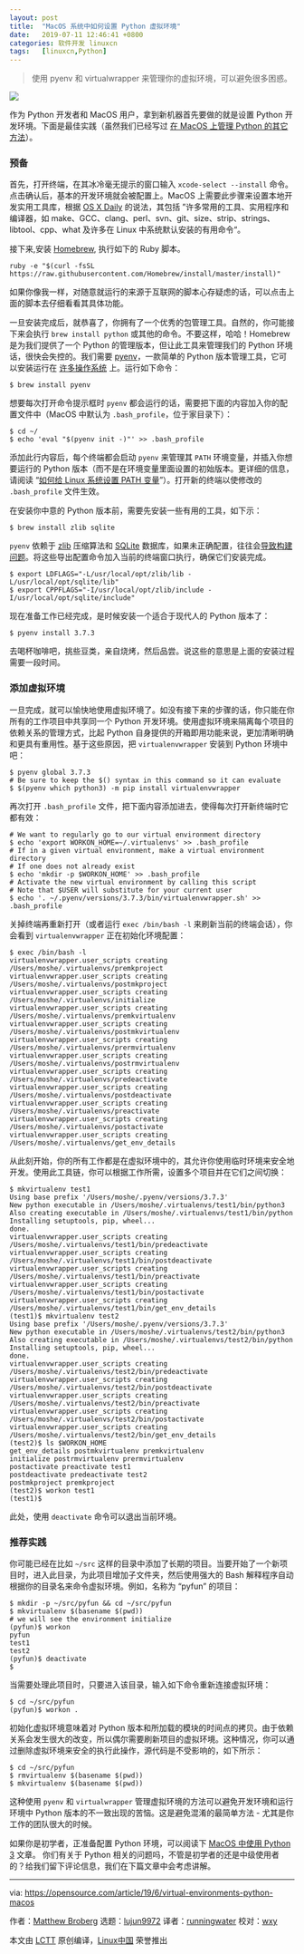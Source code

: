 ```yaml
---
layout: post
title:	"MacOS 系统中如何设置 Python 虚拟环境"
date:	2019-07-11 12:46:41 +0800 
categories:	软件开发 linuxcn 
tags:	[linuxcn,Python]
---
```




> 
> 使用 pyenv 和 virtualwrapper 来管理你的虚拟环境，可以避免很多困惑。
> 
> 
> 


![](/Asserts/Images//attachment/album/201907/11/124645ns3ndlpnaqlgaasp.jpg)


作为 Python 开发者和 MacOS 用户，拿到新机器首先要做的就是设置 Python 开发环境。下面是最佳实践（虽然我们已经写过 [在 MacOS 上管理 Python 的其它方法](https://opensource.com/article/19/5/python-3-default-macos)）。


### 预备


首先，打开终端，在其冰冷毫无提示的窗口输入 `xcode-select --install` 命令。点击确认后，基本的开发环境就会被配置上。MacOS 上需要此步骤来设置本地开发实用工具库，根据 [OS X Daily](http://osxdaily.com/2014/02/12/install-command-line-tools-mac-os-x/) 的说法，其包括 ”许多常用的工具、实用程序和编译器，如 make、GCC、clang、perl、svn、git、size、strip、strings、libtool、cpp、what 及许多在 Linux 中系统默认安装的有用命令“。


接下来,安装 [Homebrew](https://brew.sh/), 执行如下的 Ruby 脚本。



```
ruby -e "$(curl -fsSL https://raw.githubusercontent.com/Homebrew/install/master/install)"
```

如果你像我一样，对随意就运行的来源于互联网的脚本心存疑虑的话，可以点击上面的脚本去仔细看看其具体功能。


一旦安装完成后，就恭喜了，你拥有了一个优秀的包管理工具。自然的，你可能接下来会执行 `brew install python` 或其他的命令。不要这样，哈哈！Homebrew 是为我们提供了一个 Python 的管理版本，但让此工具来管理我们的 Python 环境话，很快会失控的。我们需要 [pyenv](https://github.com/pyenv/pyenv)，一款简单的 Python 版本管理工具，它可以安装运行在 [许多操作系统](https://github.com/pyenv/pyenv/wiki) 上。运行如下命令：



```
$ brew install pyenv
```

想要每次打开命令提示框时 `pyenv` 都会运行的话，需要把下面的内容加入你的配置文件中（MacOS 中默认为 `.bash_profile`，位于家目录下）：



```
$ cd ~/
$ echo 'eval "$(pyenv init -)"' >> .bash_profile
```

添加此行内容后，每个终端都会启动 `pyenv` 来管理其 `PATH` 环境变量，并插入你想要运行的 Python 版本（而不是在环境变量里面设置的初始版本。更详细的信息，请阅读 “[如何给 Linux 系统设置 PATH 变量](https://opensource.com/article/17/6/set-path-linux)”）。打开新的终端以使修改的 `.bash_profile` 文件生效。


在安装你中意的 Python 版本前，需要先安装一些有用的工具，如下示：



```
$ brew install zlib sqlite
```

`pyenv` 依赖于 [zlib](https://zlib.net/) 压缩算法和 [SQLite](https://www.sqlite.org/index.html) 数据库，如果未正确配置，往往会[导致构建问题](https://github.com/pyenv/pyenv/wiki/common-build-problems#build-failed-error-the-python-zlib-extension-was-not-compiled-missing-the-zlib)。将这些导出配置命令加入当前的终端窗口执行，确保它们安装完成。



```
$ export LDFLAGS="-L/usr/local/opt/zlib/lib -L/usr/local/opt/sqlite/lib"
$ export CPPFLAGS="-I/usr/local/opt/zlib/include -I/usr/local/opt/sqlite/include"
```

现在准备工作已经完成，是时候安装一个适合于现代人的 Python 版本了：



```
$ pyenv install 3.7.3
```

去喝杯咖啡吧，挑些豆类，亲自烧烤，然后品尝。说这些的意思是上面的安装过程需要一段时间。


### 添加虚拟环境


一旦完成，就可以愉快地使用虚拟环境了。如没有接下来的步骤的话，你只能在你所有的工作项目中共享同一个 Python 开发环境。使用虚拟环境来隔离每个项目的依赖关系的管理方式，比起 Python 自身提供的开箱即用功能来说，更加清晰明确和更具有重用性。基于这些原因，把 `virtualenvwrapper` 安装到 Python 环境中吧：



```
$ pyenv global 3.7.3
# Be sure to keep the $() syntax in this command so it can evaluate
$ $(pyenv which python3) -m pip install virtualenvwrapper
```

再次打开 `.bash_profile` 文件，把下面内容添加进去，使得每次打开新终端时它都有效：



```
# We want to regularly go to our virtual environment directory
$ echo 'export WORKON_HOME=~/.virtualenvs' >> .bash_profile
# If in a given virtual environment, make a virtual environment directory
# If one does not already exist
$ echo 'mkdir -p $WORKON_HOME' >> .bash_profile
# Activate the new virtual environment by calling this script
# Note that $USER will substitute for your current user
$ echo '. ~/.pyenv/versions/3.7.3/bin/virtualenvwrapper.sh' >> .bash_profile
```

关掉终端再重新打开（或者运行 `exec /bin/bash -l` 来刷新当前的终端会话），你会看到 `virtualenvwrapper` 正在初始化环境配置：



```
$ exec /bin/bash -l
virtualenvwrapper.user_scripts creating /Users/moshe/.virtualenvs/premkproject
virtualenvwrapper.user_scripts creating /Users/moshe/.virtualenvs/postmkproject
virtualenvwrapper.user_scripts creating /Users/moshe/.virtualenvs/initialize
virtualenvwrapper.user_scripts creating /Users/moshe/.virtualenvs/premkvirtualenv
virtualenvwrapper.user_scripts creating /Users/moshe/.virtualenvs/postmkvirtualenv
virtualenvwrapper.user_scripts creating /Users/moshe/.virtualenvs/prermvirtualenv
virtualenvwrapper.user_scripts creating /Users/moshe/.virtualenvs/postrmvirtualenv
virtualenvwrapper.user_scripts creating /Users/moshe/.virtualenvs/predeactivate
virtualenvwrapper.user_scripts creating /Users/moshe/.virtualenvs/postdeactivate
virtualenvwrapper.user_scripts creating /Users/moshe/.virtualenvs/preactivate
virtualenvwrapper.user_scripts creating /Users/moshe/.virtualenvs/postactivate
virtualenvwrapper.user_scripts creating /Users/moshe/.virtualenvs/get_env_details
```

从此刻开始，你的所有工作都是在虚拟环境中的，其允许你使用临时环境来安全地开发。使用此工具链，你可以根据工作所需，设置多个项目并在它们之间切换：



```
$ mkvirtualenv test1
Using base prefix '/Users/moshe/.pyenv/versions/3.7.3'
New python executable in /Users/moshe/.virtualenvs/test1/bin/python3
Also creating executable in /Users/moshe/.virtualenvs/test1/bin/python
Installing setuptools, pip, wheel...
done.
virtualenvwrapper.user_scripts creating /Users/moshe/.virtualenvs/test1/bin/predeactivate
virtualenvwrapper.user_scripts creating /Users/moshe/.virtualenvs/test1/bin/postdeactivate
virtualenvwrapper.user_scripts creating /Users/moshe/.virtualenvs/test1/bin/preactivate
virtualenvwrapper.user_scripts creating /Users/moshe/.virtualenvs/test1/bin/postactivate
virtualenvwrapper.user_scripts creating /Users/moshe/.virtualenvs/test1/bin/get_env_details
(test1)$ mkvirtualenv test2
Using base prefix '/Users/moshe/.pyenv/versions/3.7.3'
New python executable in /Users/moshe/.virtualenvs/test2/bin/python3
Also creating executable in /Users/moshe/.virtualenvs/test2/bin/python
Installing setuptools, pip, wheel...
done.
virtualenvwrapper.user_scripts creating /Users/moshe/.virtualenvs/test2/bin/predeactivate
virtualenvwrapper.user_scripts creating /Users/moshe/.virtualenvs/test2/bin/postdeactivate
virtualenvwrapper.user_scripts creating /Users/moshe/.virtualenvs/test2/bin/preactivate
virtualenvwrapper.user_scripts creating /Users/moshe/.virtualenvs/test2/bin/postactivate
virtualenvwrapper.user_scripts creating /Users/moshe/.virtualenvs/test2/bin/get_env_details
(test2)$ ls $WORKON_HOME
get_env_details postmkvirtualenv premkvirtualenv
initialize postrmvirtualenv prermvirtualenv
postactivate preactivate test1
postdeactivate predeactivate test2
postmkproject premkproject
(test2)$ workon test1
(test1)$
```

此处，使用 `deactivate` 命令可以退出当前环境。


### 推荐实践


你可能已经在比如 `~/src` 这样的目录中添加了长期的项目。当要开始了一个新项目时，进入此目录，为此项目增加子文件夹，然后使用强大的 Bash 解释程序自动根据你的目录名来命令虚拟环境。例如，名称为 “pyfun” 的项目：



```
$ mkdir -p ~/src/pyfun && cd ~/src/pyfun
$ mkvirtualenv $(basename $(pwd))
# we will see the environment initialize
(pyfun)$ workon
pyfun
test1
test2
(pyfun)$ deactivate
$
```

当需要处理此项目时，只要进入该目录，输入如下命令重新连接虚拟环境：



```
$ cd ~/src/pyfun
(pyfun)$ workon .
```

初始化虚拟环境意味着对 Python 版本和所加载的模块的时间点的拷贝。由于依赖关系会发生很大的改变，所以偶尔需要刷新项目的虚拟环境。这种情况，你可以通过删除虚拟环境来安全的执行此操作，源代码是不受影响的，如下所示：



```
$ cd ~/src/pyfun
$ rmvirtualenv $(basename $(pwd))
$ mkvirtualenv $(basename $(pwd))
```

这种使用 `pyenv` 和 `virtualwrapper` 管理虚拟环境的方法可以避免开发环境和运行环境中 Python 版本的不一致出现的苦恼。这是避免混淆的最简单方法 - 尤其是你工作的团队很大的时候。


如果你是初学者，正准备配置 Python 环境，可以阅读下 [MacOS 中使用 Python 3](https://opensource.com/article/19/5/python-3-default-macos) 文章。 你们有关于 Python 相关的问题吗，不管是初学者的还是中级使用者的？给我们留下评论信息，我们在下篇文章中会考虑讲解。




---


via: <https://opensource.com/article/19/6/virtual-environments-python-macos>


作者：[Matthew Broberg](https://opensource.com/users/mbbroberg/users/moshez/users/mbbroberg/users/moshez) 选题：[lujun9972](https://github.com/lujun9972) 译者：[runningwater](https://github.com/runningwater) 校对：[wxy](https://github.com/wxy)


本文由 [LCTT](https://github.com/LCTT/TranslateProject) 原创编译，[Linux中国](https://linux.cn/) 荣誉推出
